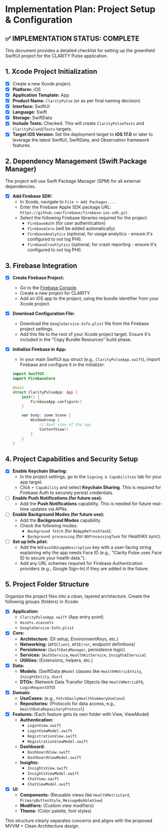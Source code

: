 # Implementation Plan: Project Setup & Configuration

## ✅ IMPLEMENTATION STATUS: COMPLETE

This document provides a detailed checklist for setting up the greenfield SwiftUI project for the CLARITY Pulse application.

## 1. Xcode Project Initialization

- [x] Create a new Xcode project.
- [x] **Platform:** iOS
- [x] **Application Template:** App
- [x] **Product Name:** `ClarityPulse` (or as per final naming decision)
- [x] **Interface:** SwiftUI
- [x] **Language:** Swift
- [x] **Storage:** SwiftData
- [x] **Include Tests:** Checked. This will create `ClarityPulseTests` and `ClarityPulseUITests` targets.
- [x] **Target iOS Version:** Set the deployment target to **iOS 17.0** or later to leverage the latest SwiftUI, SwiftData, and Observation framework features.

## 2. Dependency Management (Swift Package Manager)

The project will use Swift Package Manager (SPM) for all external dependencies.

- [x] **Add Firebase SDK:**
    - In Xcode, navigate to `File > Add Packages...`.
    - Enter the Firebase Apple SDK package URL: `https://github.com/firebase/firebase-ios-sdk.git`.
    - Select the following Firebase libraries required for the project:
        - `FirebaseAuth` (for user authentication)
        - `FirebaseCore` (will be added automatically)
        - `FirebaseAnalytics` (optional, for usage analytics - ensure it's configured to not log PHI).
        - `FirebaseCrashlytics` (optional, for crash reporting - ensure it's configured to not log PHI).

## 3. Firebase Integration

- [x] **Create Firebase Project:**
    - Go to the [Firebase Console](https://console.firebase.google.com/).
    - Create a new project for CLARITY.
    - Add an iOS app to the project, using the bundle identifier from your Xcode project.
- [x] **Download Configuration File:**
    - Download the `GoogleService-Info.plist` file from the Firebase project settings.
    - Add this file to the root of your Xcode project target. Ensure it's included in the "Copy Bundle Resources" build phase.
- [x] **Initialize Firebase in App:**
    - In your main SwiftUI `App` struct (e.g., `ClarityPulseApp.swift`), import Firebase and configure it in the initializer.

    ```swift
    import SwiftUI
    import FirebaseCore

    @main
    struct ClarityPulseApp: App {
        init() {
            FirebaseApp.configure()
        }

        var body: some Scene {
            WindowGroup {
                // Root view of the app
                ContentView() 
            }
        }
    }
    ```

## 4. Project Capabilities and Security Setup

- [x] **Enable Keychain Sharing:**
    - In the project settings, go to the `Signing & Capabilities` tab for your app target.
    - Click `+ Capability` and select **Keychain Sharing**. This is required for Firebase Auth to securely persist credentials.
- [ ] **Enable Push Notifications (for future use):**
    - Add the **Push Notifications** capability. This is needed for future real-time updates via APNs.
- [ ] **Enable Background Modes (for future use):**
    - Add the **Background Modes** capability.
    - Check the following modes:
        - `Background fetch` (for `BGAppRefreshTask`).
        - `Background processing` (for `BGProcessingTask` for HealthKit sync).
- [ ] **Set up Info.plist:**
    - Add the `NSFaceIDUsageDescription` key with a user-facing string explaining why the app needs Face ID (e.g., "Clarity Pulse uses Face ID to secure your health data.").
    - Add any URL schemes required for Firebase Authentication providers (e.g., Google Sign-In) if they are added in the future.

## 5. Project Folder Structure

Organize the project files into a clean, layered architecture. Create the following groups (folders) in Xcode:

- [x] **Application:**
    - `ClarityPulseApp.swift` (App entry point)
    - `Assets.xcassets`
    - `GoogleService-Info.plist`
- [x] **Core:**
    - **Architecture:** (DI setup, EnvironmentKeys, etc.)
    - **Networking:** (`APIClient`, `APIError`, endpoint definitions)
    - **Persistence:** (`SwiftDataManager`, persistence logic)
    - **Services:** (`AuthService`, `HealthKitService`, `InsightAIService`)
    - **Utilities:** (Extensions, helpers, etc.)
- [x] **Data:**
    - **Models:** (SwiftData `@Model` classes like `HealthMetricEntity`, `InsightEntity`, `User`)
    - **DTOs:** (Network Data Transfer Objects like `HealthMetricDTO`, `LoginRequestDTO`)
- [x] **Domain:**
    - **UseCases:** (e.g., `FetchDailyHealthSummaryUseCase`)
    - **Repositories:** (Protocols for data access, e.g., `HealthDataRepositoryProtocol`)
- [x] **Features:** (Each feature gets its own folder with View, ViewModel)
    - **Authentication:**
        - `LoginView.swift`
        - `LoginViewModel.swift`
        - `RegistrationView.swift`
        - `RegistrationViewModel.swift`
    - **Dashboard:**
        - `DashboardView.swift`
        - `DashboardViewModel.swift`
    - **Insights:**
        - `InsightsView.swift`
        - `InsightsViewModel.swift`
        - `ChatView.swift`
        - `ChatViewModel.swift`
- [x] **UI:**
    - **Components:** (Reusable views like `HealthMetricCard`, `PrimaryButtonStyle`, `MessageBubbleView`)
    - **Modifiers:** (Custom view modifiers)
    - **Theme:** (Color palette, font styles)

This structure clearly separates concerns and aligns with the proposed MVVM + Clean Architecture design. 